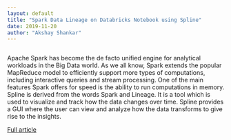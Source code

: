 ```yaml
---
layout: default
title: "Spark Data Lineage on Databricks Notebook using Spline"
date: 2019-11-20
author: "Akshay Shankar"
---
```


<img src="https://blogs.knowledgelens.com/wp-content/uploads/2019/11/image.png" alt="" />

Apache Spark has become the de facto unified engine for analytical workloads in the Big Data world. As we all know, Spark extends the popular MapReduce model to efficiently support more types of computations, including interactive queries and stream processing. One of the main features Spark offers for speed is the ability to run computations in memory.
Spline is derived from the words Spark and Lineage. It is a tool which is used to visualize and track how the data changes over time. Spline provides a GUI where the user can view and analyze how the data transforms to give rise to the insights.

[Full article](https://blogs.knowledgelens.com/index.php/2019/11/20/spark-data-lineage-on-databricks-notebook-using-spline/)<br>
